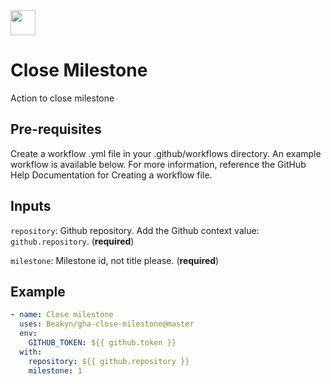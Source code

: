 <img src="https://beakyn.com/assets/beakyn-logo-v2-color.png" height="40" />

# Close Milestone

Action to close milestone

## Pre-requisites

Create a workflow .yml file in your .github/workflows directory. An example workflow is available below. For more information, reference the GitHub Help Documentation for Creating a workflow file.

## Inputs

`repository`: Github repository. Add the Github context value: `github.repository`. (**required**)

`milestone`: Milestone id, not title please. (**required**)

## Example

```yaml
- name: Close milestone
  uses: Beakyn/gha-close-milestone@master
  env:
    GITHUB_TOKEN: ${{ github.token }}
  with:
    repository: ${{ github.repository }}
    milestone: 1
```

